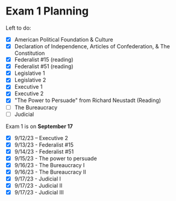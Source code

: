 # Exam 1 Planning

Left to do:
- [x] American Political Foundation & Culture
- [x] Declaration of Independence, Articles of Confederation, & The Constitution
- [x] Federalist #15 (reading)
- [x] Federalist #51 (reading)
- [x] Legislative 1
- [x] Legislative 2
- [x] Executive 1
- [x] Executive 2
- [x] "The Power to Persuade" from Richard Neustadt (Reading)
- [ ] The Bureaucracy
- [ ] Judicial 

Exam 1 is on **September 17**

- [x] 9/12/23 – Executive 2
- [x] 9/13/23 - Federalist #15
- [x] 9/14/23 - Federalist #51
- [x] 9/15/23 - The power to persuade
- [x] 9/16/23 - The Bureaucracy I
- [x] 9/16/23 - The Bureaucracy II
- [x] 9/17/23 - Judicial I
- [x] 9/17/23 - Judicial II
- [x] 9/17/23 - Judicial III